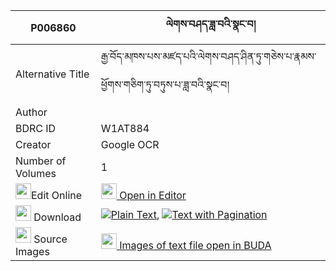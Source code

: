 |P006860|ལེགས་བཤད་ཟླ་བའི་སྣང་བ། 
| --- | --- 
|Alternative Title |རྒྱ་བོད་མཁས་པས་མཛད་པའི་ལེགས་བཤད་ཤིན་ཏུ་གཅེས་པ་རྣམས་ཕྱོགས་གཅིག་ཏུ་བཏུས་པ་ཟླ་བའི་སྣང་བ།
|Author | 
|BDRC ID | W1AT884
|Creator | Google OCR
|Number of Volumes| 1
|<img width="25" src="https://img.icons8.com/color/25/000000/edit-property.png">Edit Online| [<img width="25" src="https://avatars.githubusercontent.com/u/45091458?s=200&v=4"> Open in Editor](http://editor.openpecha.org/P006860)
|<img width="25" src="https://img.icons8.com/fluent/48/000000/download-2.png"/>  Download | [![](https://img.icons8.com/color/20/000000/txt.png)Plain Text](https://github.com/Openpecha/P006860/releases/download/v1/lekshe_dawa_i_nangwa_plain_P006860.zip), [![](https://img.icons8.com/color/20/000000/txt.png)Text with Pagination](https://github.com/Openpecha/P006860/releases/download/v1/lekshe_dawa_i_nangwa_pages_P006860.zip)
|<img width="25" src="https://img.icons8.com/plasticine/100/000000/pictures-folder.png"/>  Source Images | [<img width="25" src="https://library.bdrc.io/icons/BUDA-small.svg"> Images of text file open in BUDA](https://library.bdrc.io/show/bdr:W1AT884)